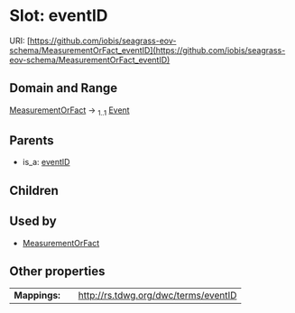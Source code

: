 
# Slot: eventID



URI: [https://github.com/iobis/seagrass-eov-schema/MeasurementOrFact_eventID](https://github.com/iobis/seagrass-eov-schema/MeasurementOrFact_eventID)


## Domain and Range

[MeasurementOrFact](MeasurementOrFact.md) &#8594;  <sub>1..1</sub> [Event](Event.md)

## Parents

 *  is_a: [eventID](eventID.md)

## Children


## Used by

 * [MeasurementOrFact](MeasurementOrFact.md)

## Other properties

|  |  |  |
| --- | --- | --- |
| **Mappings:** | | http://rs.tdwg.org/dwc/terms/eventID |